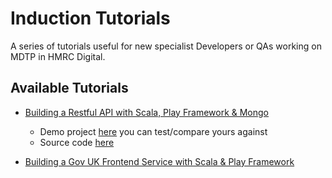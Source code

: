 # Induction Tutorials
A series of tutorials useful for new specialist Developers or QAs working on MDTP in HMRC Digital.

## Available Tutorials
* [Building a Restful API with Scala, Play Framework & Mongo](Building-A-RESTful-API-With-Scala-Play/README.md)
  * Demo project [here](https://mh-play-scala-api.herokuapp.com/) you can test/compare yours against
  * Source code [here](https://github.com/miranda-hawkes/play-scala-seed)
  
* [Building a Gov UK Frontend Service with Scala & Play Framework](Building-A-GovUk-Frontend-Service/README.md)
